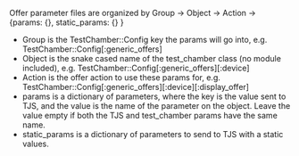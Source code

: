 Offer parameter files are organized by Group -> Object -> Action -> {params: {}, static_params: {} }
 - Group is the TestChamber::Config key the params will go into, e.g. TestChamber::Config[:generic_offers]
 - Object is the snake cased name of the test_chamber class (no module included), e.g. TestChamber::Config[:generic_offers][:device]
 - Action is the offer action to use these params for, e.g. TestChamber::Config[:generic_offers][:device][:display_offer]
 - params is a dictionary of parameters, where the key is the value sent to TJS, and the value is the name of
    the parameter on the object.  Leave the value empty if both the TJS and test_chamber params have the same
    name.
 - static_params is a dictionary of parameters to send to TJS with a static values.

